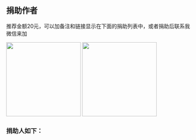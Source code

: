 ## 捐助作者

推荐金额20元，可以加备注和链接显示在下面的捐助列表中，或者捐助后联系我微信来加


<img src="https://myimages.brucege.com/zhifubao.png" width="200">
<img src="https://myimages.brucege.com/weixinpay2.png" width="200">

### 捐助人如下：
